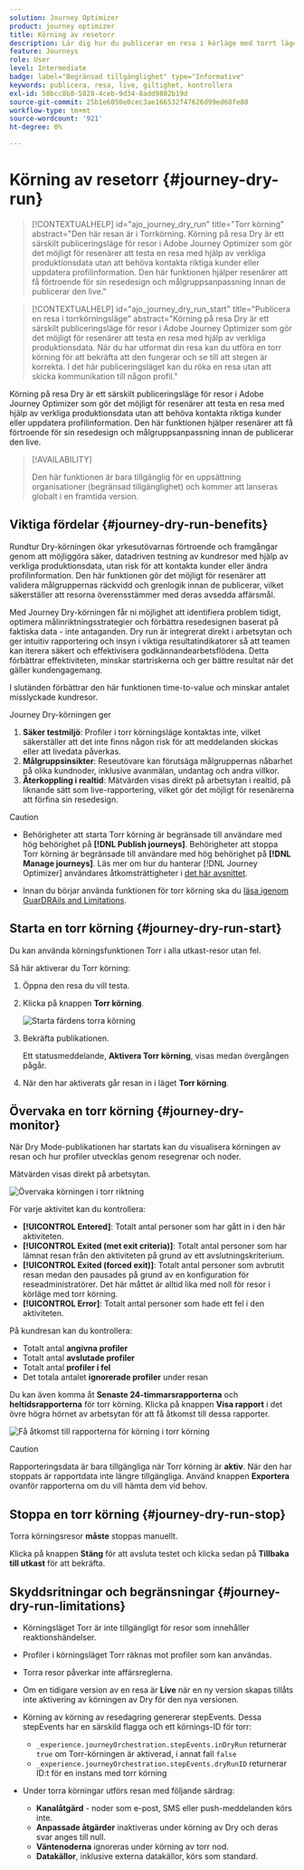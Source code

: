 ```yaml
---
solution: Journey Optimizer
product: journey optimizer
title: Körning av resetorr
description: Lär dig hur du publicerar en resa i körläge med torrt läge
feature: Journeys
role: User
level: Intermediate
badge: label="Begränsad tillgänglighet" type="Informative"
keywords: publicera, resa, live, giltighet, kontrollera
exl-id: 58bcc8b8-5828-4ceb-9d34-8add9802b19d
source-git-commit: 25b1e6050e0cec3ae166532f47626d99ed68fe80
workflow-type: tm+mt
source-wordcount: '921'
ht-degree: 0%

---
```


# Körning av resetorr {#journey-dry-run}

>[!CONTEXTUALHELP]
>id="ajo_journey_dry_run"
>title="Torr körning"
>abstract="Den här resan är i Torrkörning. Körning på resa Dry är ett särskilt publiceringsläge för resor i Adobe Journey Optimizer som gör det möjligt för resenärer att testa en resa med hjälp av verkliga produktionsdata utan att behöva kontakta riktiga kunder eller uppdatera profilinformation.  Den här funktionen hjälper resenärer att få förtroende för sin resedesign och målgruppsanpassning innan de publicerar den live."


>[!CONTEXTUALHELP]
>id="ajo_journey_dry_run_start"
>title="Publicera en resa i torrkörningsläge"
>abstract="Körning på resa Dry är ett särskilt publiceringsläge för resor i Adobe Journey Optimizer som gör det möjligt för resenärer att testa en resa med hjälp av verkliga produktionsdata. När du har utformat din resa kan du utföra en torr körning för att bekräfta att den fungerar och se till att stegen är korrekta. I det här publiceringsläget kan du röka en resa utan att skicka kommunikation till någon profil."

Körning på resa Dry är ett särskilt publiceringsläge för resor i Adobe Journey Optimizer som gör det möjligt för resenärer att testa en resa med hjälp av verkliga produktionsdata utan att behöva kontakta riktiga kunder eller uppdatera profilinformation.  Den här funktionen hjälper resenärer att få förtroende för sin resedesign och målgruppsanpassning innan de publicerar den live.


>[!AVAILABILITY]
>
>Den här funktionen är bara tillgänglig för en uppsättning organisationer (begränsad tillgänglighet) och kommer att lanseras globalt i en framtida version.


## Viktiga fördelar {#journey-dry-run-benefits}

Rundtur Dry-körningen ökar yrkesutövarnas förtroende och framgångar genom att möjliggöra säker, datadriven testning av kundresor med hjälp av verkliga produktionsdata, utan risk för att kontakta kunder eller ändra profilinformation. Den här funktionen gör det möjligt för resenärer att validera målgruppernas räckvidd och grenlogik innan de publicerar, vilket säkerställer att resorna överensstämmer med deras avsedda affärsmål.

Med Journey Dry-körningen får ni möjlighet att identifiera problem tidigt, optimera målinriktningsstrategier och förbättra resedesignen baserat på faktiska data - inte antaganden. Dry run är integrerat direkt i arbetsytan och ger intuitiv rapportering och insyn i viktiga resultatindikatorer så att teamen kan iterera säkert och effektivisera godkännandearbetsflödena. Detta förbättrar effektiviteten, minskar startriskerna och ger bättre resultat när det gäller kundengagemang.

I slutänden förbättrar den här funktionen time-to-value och minskar antalet misslyckade kundresor.

Journey Dry-körningen ger

1. **Säker testmiljö**: Profiler i torr körningsläge kontaktas inte, vilket säkerställer att det inte finns någon risk för att meddelanden skickas eller att livedata påverkas.
1. **Målgruppsinsikter**: Reseutövare kan förutsäga målgruppernas nåbarhet på olika kundnoder, inklusive avanmälan, undantag och andra villkor.
1. **Återkoppling i realtid**: Mätvärden visas direkt på arbetsytan i realtid, på liknande sätt som live-rapportering, vilket gör det möjligt för resenärerna att förfina sin resedesign.


>[!CAUTION]
>
>* Behörigheter att starta Torr körning är begränsade till användare med hög behörighet på **[!DNL Publish journeys]**. Behörigheter att stoppa Torr körning är begränsade till användare med hög behörighet på **[!DNL Manage journeys]**. Läs mer om hur du hanterar [!DNL Journey Optimizer] användares åtkomsträttigheter i [det här avsnittet](../administration/permissions-overview.md).
>
>* Innan du börjar använda funktionen för torr körning ska du [läsa igenom GuarDRAils and Limitations](#journey-dry-run-limitations).


## Starta en torr körning {#journey-dry-run-start}

Du kan använda körningsfunktionen Torr i alla utkast-resor utan fel.

Så här aktiverar du Torr körning:

1. Öppna den resa du vill testa.
1. Klicka på knappen **Torr körning**.

   ![Starta färdens torra körning](assets/dry-run-button.png)

1. Bekräfta publikationen.

   Ett statusmeddelande, **Aktivera Torr körning**, visas medan övergången pågår.

1. När den har aktiverats går resan in i läget **Torr körning**.

## Övervaka en torr körning {#journey-dry-monitor}

När Dry Mode-publikationen har startats kan du visualisera körningen av resan och hur profiler utvecklas genom resegrenar och noder.

Mätvärden visas direkt på arbetsytan.

![Övervaka körningen i torr riktning](assets/dry-run-metrics.png)

För varje aktivitet kan du kontrollera:

* **[!UICONTROL Entered]**: Totalt antal personer som har gått in i den här aktiviteten.
* **[!UICONTROL Exited (met exit criteria)]**: Totalt antal personer som har lämnat resan från den aktiviteten på grund av ett avslutningskriterium.
* **[!UICONTROL Exited (forced exit)]**: Totalt antal personer som avbrutit resan medan den pausades på grund av en konfiguration för reseadministratörer. Det här måttet är alltid lika med noll för resor i körläge med torr körning.
* **[!UICONTROL Error]**: Totalt antal personer som hade ett fel i den aktiviteten.


På kundresan kan du kontrollera:

* Totalt antal **angivna profiler**
* Totalt antal **avslutade profiler**
* Totalt antal **profiler i fel**
* Det totala antalet **ignorerade profiler** under resan

Du kan även komma åt **Senaste 24-timmarsrapporterna** och **heltidsrapporterna** för torr körning. Klicka på knappen **Visa rapport** i det övre högra hörnet av arbetsytan för att få åtkomst till dessa rapporter.

![Få åtkomst till rapporterna för körning i torr körning](assets/dry-run-report.png)

>[!CAUTION]
>
> Rapporteringsdata är bara tillgängliga när Torr körning är **aktiv**.  När den har stoppats är rapportdata inte längre tillgängliga. Använd knappen **Exportera** ovanför rapporterna om du vill hämta dem vid behov.


## Stoppa en torr körning {#journey-dry-run-stop}

Torra körningsresor **måste** stoppas manuellt.

Klicka på knappen **Stäng** för att avsluta testet och klicka sedan på **Tillbaka till utkast** för att bekräfta.

<!-- After 14 days, Dry run journeys automatically transition to the **Draft** status.-->

## Skyddsritningar och begränsningar {#journey-dry-run-limitations}

* Körningsläget Torr är inte tillgängligt för resor som innehåller reaktionshändelser.
* Profiler i körningsläget Torr räknas mot profiler som kan användas.
* Torra resor påverkar inte affärsreglerna.
* Om en tidigare version av en resa är **Live** när en ny version skapas tillåts inte aktivering av körningen av Dry för den nya versionen.
* Körning av körning av resedagring genererar stepEvents. Dessa stepEvents har en särskild flagga och ett körnings-ID för torr:
   * `_experience.journeyOrchestration.stepEvents.inDryRun` returnerar `true` om Torr-körningen är aktiverad, i annat fall `false`
   * `_experience.journeyOrchestration.stepEvents.dryRunID` returnerar ID:t för en instans med torr körning
* Under torra körningar utförs resan med följande särdrag:

   * **Kanalåtgärd** - noder som e-post, SMS eller push-meddelanden körs inte.
   * **Anpassade åtgärder** inaktiveras under körning av Dry och deras svar anges till null.
   * **Väntenoderna** ignoreras under körning av torr nod.
     <!--You can override the wait block timeouts, then if you have wait blocks duration longer than allowed dry run journey duration, then that branch will not execute completely.-->
   * **Datakällor**, inklusive externa datakällor, körs som standard.